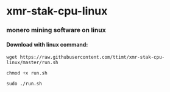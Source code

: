# xmr-stak-cpu-linux
### monero mining software on linux

#### Download with linux command: 
`wget https://raw.githubusercontent.com/ttimt/xmr-stak-cpu-linux/master/run.sh`

`chmod +x run.sh`

`sudo ./run.sh`
